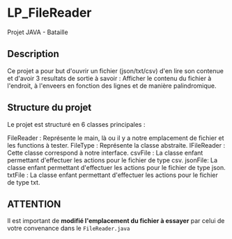 # LP_FileReader

Projet JAVA - Bataille

## Description
Ce projet a pour but d'ouvrir un fichier (json/txt/csv) d'en lire son contenue et d'avoir 3 resultats de sortie à savoir : Afficher le contenu du fichier à l'endroit, à l'enveers en fonction des lignes et de manière palindromique.

## Structure du projet
Le projet est structuré en 6 classes principales :

FileReader : Représente le main, là ou il y a notre emplacement de fichier et les functions à tester.
FileType : Représente la classe abstraite.
IFileReader : Cette classe correspond à notre interface.
csvFile : La classe enfant permettant d'effectuer les actions pour le fichier de type csv.
jsonFile: La classe enfant permettant d'effectuer les actions pour le fichier de type json.
txtFile : La classe enfant permettant d'effectuer les actions pour le fichier de type txt.

## ATTENTION
Il est important de **modifié l'emplacement du fichier à essayer** par celui de votre convenance dans le `FileReader.java`
